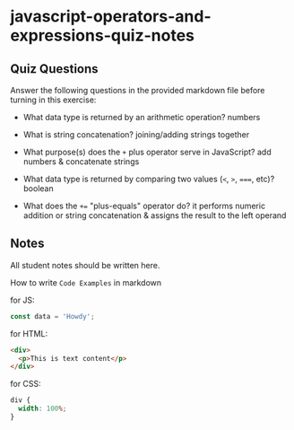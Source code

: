 # javascript-operators-and-expressions-quiz-notes

## Quiz Questions

Answer the following questions in the provided markdown file before turning in this exercise:

- What data type is returned by an arithmetic operation?
  numbers

- What is string concatenation?
  joining/adding strings together

- What purpose(s) does the `+` plus operator serve in JavaScript?
  add numbers & concatenate strings

- What data type is returned by comparing two values (`<`, `>`, `===`, etc)?
  boolean

- What does the `+=` "plus-equals" operator do?
  it performs numeric addition or string concatenation & assigns the result to the left operand

## Notes

All student notes should be written here.

How to write `Code Examples` in markdown

for JS:

```javascript
const data = 'Howdy';
```

for HTML:

```html
<div>
  <p>This is text content</p>
</div>
```

for CSS:

```css
div {
  width: 100%;
}
```
